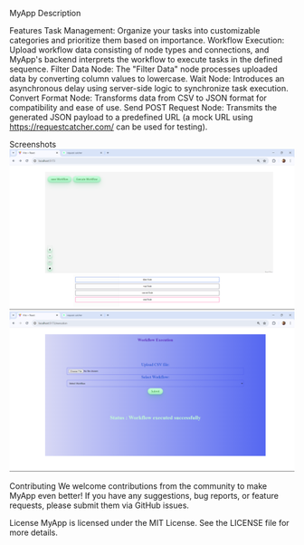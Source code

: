MyApp
Description


Features
Task Management: Organize your tasks into customizable categories and prioritize them based on importance.
Workflow Execution: Upload workflow data consisting of node types and connections, and MyApp's backend interprets the workflow to execute tasks in the defined sequence.
Filter Data Node: The "Filter Data" node processes uploaded data by converting column values to lowercase.
Wait Node: Introduces an asynchronous delay using server-side logic to synchronize task execution.
Convert Format Node: Transforms data from CSV to JSON format for compatibility and ease of use.
Send POST Request Node: Transmits the generated JSON payload to a predefined URL (a mock URL using https://requestcatcher.com/ can be used for testing).


Screenshots
![alt text](data/image1.png)
![alt text](data/image2.png)



Contributing
We welcome contributions from the community to make MyApp even better! If you have any suggestions, bug reports, or feature requests, please submit them via GitHub issues.

License
MyApp is licensed under the MIT License. See the LICENSE file for more details.